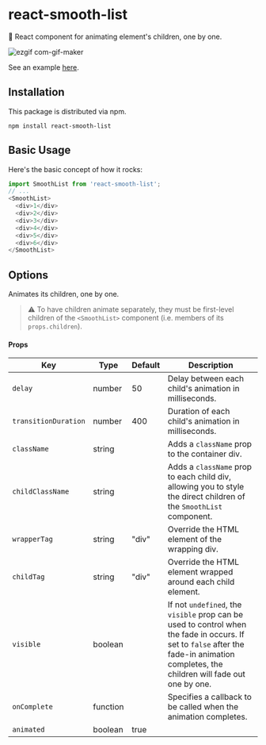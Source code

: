 # react-smooth-list

🍿 React component for animating element's children, one by one.

![ezgif com-gif-maker](https://user-images.githubusercontent.com/46775104/129611954-ab8e1d4e-7e6d-4a59-a089-d2c67ffbf2b7.gif)

See an example [here](https://idiomic.vercel.app/).

## Installation

This package is distributed via npm.

`npm install react-smooth-list`

## Basic Usage

Here's the basic concept of how it rocks:

```js
import SmoothList from 'react-smooth-list';
// ...
<SmoothList>
  <div>1</div>
  <div>2</div>
  <div>3</div>
  <div>4</div>
  <div>5</div>
  <div>6</div>
</SmoothList>
```

## Options

Animates its children, one by one.

> ⚠️ To have children animate separately, they must be first-level children of the `<SmoothList>` component (i.e. members of its `props.children`).

#### Props

| Key                 | Type     | Default | Description                                                                                                            |
| ------------------- | -------- | ------- | ---------------------------------------------------------------------------------------------------------------------- |
| `delay`             | number   | 50      | Delay between each child's animation in milliseconds.                                                                  |
| `transitionDuration`| number   | 400     | Duration of each child's animation in milliseconds.                                                                    |
| `className`         | string   |         | Adds a `className` prop to the container div.                                                                          |
| `childClassName`    | string   |         | Adds a `className` prop to each child div, allowing you to style the direct children of the `SmoothList` component.        |
| `wrapperTag`        | string   | "div"   | Override the HTML element of the wrapping div.                                                                         |
| `childTag`          | string   | "div"   | Override the HTML element wrapped around each child element.                                                           |
| `visible`           | boolean  |         | If not `undefined`, the `visible` prop can be used to control when the fade in occurs. If set to `false` after the fade-in animation completes, the children will fade out one by one. |
| `onComplete`        | function |         | Specifies a callback to be called when the animation completes.                                                        |
| `animated`          | boolean  | true    |                                                                                                                        |

